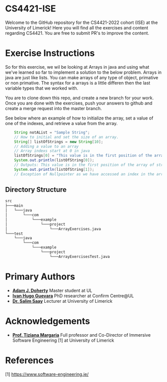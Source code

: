 # CS4421-ISE

Welcome to the GitHub repository for the CS4421-2022 cohort (ISE) at the University of Limerick!
Here you will find all the exercises and content regarding CS4421. You are free to submit PR's to improve the content.



# Exercise Instructions

So for this exercise, we wil be looking at Arrays in java and using what we've learned so far to implement a solution to the below problem. Arrays in java are just like lists. You can make arrays of any type of object, primative or non primative. The syntax for a arrays is a little differen then the last variable types that we worked with.

You are to clone down this repo, and create a new branch for your work. Once you are done with the exercises, push your answers to github and create a merge request into the master branch.

See below where an example of how to initialize the array, set a value of one of the indexes, and retrieve a value from the array.

```java
    String notAList = "Sample String";
    // How to initial and set the size of an array.
    String[] listOfStrings = new String[10];
    // Adding a value to an array
    // Array indexs start at 0 in java
    listOfStrings[0] = "This value is in the first position of the array of strings";
    System.out.println(listOfString[0]);
    // Outputs: This value is in the first position of the array of strings
    System.out.println(listOfString[1]);
    // Exception of Nullpointer as we have accessed an index in the array that doesn't have a value.
```

## Directory Structure

```bash
src
├───main
│   └───java
│       └───com
│           └───example
│               └───project
│                   └───ArrayExercises.java
└───test
    └───java
        └───com
            └───example
                └───project
                    └───ArrayExercisesTest.java
```


Primary Authors
===============
* __[Adam J. Doherty](https://github.com/AdamD115114)__
    Master student at UL
* __[Ivan Hugo Guevara](https://github.com/IvanHGuevara)__
    PhD researcher at Confirm Centre@UL
* __[Dr. Salim Saay](https://github.com/saaysalim)__
    Lecturer at University of Limerick


Acknowledgements
===============
* __[Prof. Tiziana Margaria](https://www.linkedin.com/in/tiziana-margaria-9044a12/)__
    Full professor and Co-Director of Immersive Software Engineering [1] at University of Limerick
    
References
===============

[1] https://www.software-engineering.ie/
